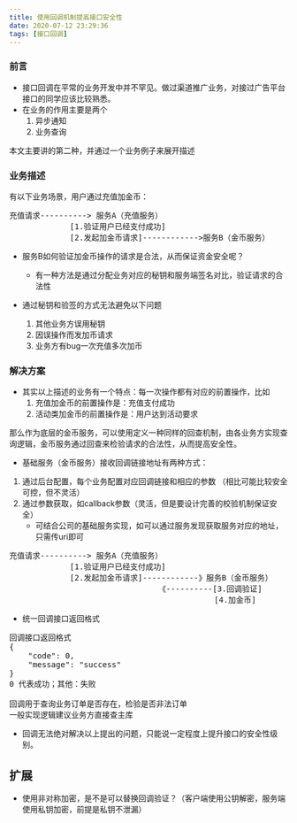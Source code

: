 ```yaml
---
title: 使用回调机制提高接口安全性
date: 2020-07-12 23:29:36
tags: [接口回调]
---
```


### 前言
+ 接口回调在平常的业务开发中并不罕见。做过渠道推广业务，对接过广告平台接口的同学应该比较熟悉。
+ 在业务的作用主要是两个
  1. 异步通知
  2. 业务查询

本文主要讲的第二种，并通过一个业务例子来展开描述

### 业务描述

有以下业务场景，用户通过充值加金币：
<pre>
充值请求----------> 服务A（充值服务）
             [1.验证用户已经支付成功]
             [2.发起加金币请求]------------>服务B（金币服务）
</pre>

+ 服务B如何验证加金币操作的请求是合法，从而保证资金安全呢？
	- 有一种方法是通过分配业务对应的秘钥和服务端签名对比，验证请求的合法性

+ 通过秘钥和验签的方式无法避免以下问题
	1. 其他业务方误用秘钥
	2. 因误操作而发加币请求
	3. 业务方有bug一次充值多次加币

### 解决方案

+ 其实以上描述的业务有一个特点：每一次操作都有对应的前置操作，比如
	1. 充值加金币的前置操作是：充值支付成功
	2. 活动类加金币的前置操作是：用户达到活动要求

那么作为底层的金币服务，可以使用定义一种同样的回查机制，由各业务方实现查询逻辑，金币服务通过回查来检验请求的合法性，从而提高安全性。

+ 基础服务（金币服务）接收回调链接地址有两种方式：
1. 通过后台配置，每个业务配置对应回调链接和相应的参数 （相比可能比较安全可控，但不灵活）
2. 通过参数获取，如callback参数（灵活，但是要设计完善的校验机制保证安全）
	- 可结合公司的基础服务实现，如可以通过服务发现获取服务对应的地址，只需传uri即可

<pre>
充值请求----------> 服务A（充值服务）
             [1.验证用户已经支付成功]
             [2.发起加金币请求]------------》服务B（金币服务）
                                《----------[3.回调验证] 
                                            [4.加金币] 
</pre>

+ 统一回调接口返回格式

<pre>
回调接口返回格式
{
    "code": 0,
    "message": "success"
}
0 代表成功；其他：失败

回调用于查询业务订单是否存在，检验是否非法订单
一般实现逻辑建议业务方直接查主库
</pre>

+ 回调无法绝对解决以上提出的问题，只能说一定程度上提升接口的安全性级别。

## 扩展
+ 使用非对称加密，是不是可以替换回调验证？（客户端使用公钥解密，服务端使用私钥加密，前提是私钥不泄漏）